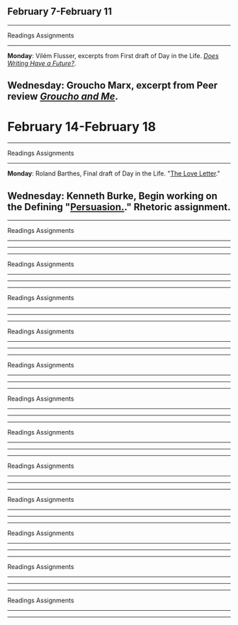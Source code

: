 ## February 7-February 11

---------------------------------------------------------------------------------------------------
Readings                                                        Assignments
--------------------------------------------------------------- -----------------------------------
**Monday**: Vilém Flusser, excerpts from                        First draft of Day in the Life. 
[*Does Writing Have a Future?*](reading/flusser-writing.pdf).

**Wednesday**: Groucho Marx, excerpt from                       Peer review
[*Groucho and Me*](reading/groucho.pdf).
---------------------------------------------------------------------------------------------------

# February 14-February 18

---------------------------------------------------------------------------------------------------
Readings                                                        Assignments
--------------------------------------------------------------- -----------------------------------
**Monday**: Roland Barthes,                                     Final draft of Day in the Life.
"[The Love Letter](reading/barthes-Love-Letter.pdf)."

**Wednesday**: Kenneth Burke,                                   Begin working on the Defining
"[Persuasion.](reading/burke-persuasion.pdf)."                  Rhetoric assignment.
---------------------------------------------------------------------------------------------------

---------------------------------------------------------------------------------------------------
Readings                                                        Assignments
--------------------------------------------------------------- -----------------------------------
---------------------------------------------------------------------------------------------------

---------------------------------------------------------------------------------------------------
Readings                                                        Assignments
--------------------------------------------------------------- -----------------------------------
---------------------------------------------------------------------------------------------------

---------------------------------------------------------------------------------------------------
Readings                                                        Assignments
--------------------------------------------------------------- -----------------------------------
---------------------------------------------------------------------------------------------------

---------------------------------------------------------------------------------------------------
Readings                                                        Assignments
--------------------------------------------------------------- -----------------------------------
---------------------------------------------------------------------------------------------------

---------------------------------------------------------------------------------------------------
Readings                                                        Assignments
--------------------------------------------------------------- -----------------------------------
---------------------------------------------------------------------------------------------------

---------------------------------------------------------------------------------------------------
Readings                                                        Assignments
--------------------------------------------------------------- -----------------------------------
---------------------------------------------------------------------------------------------------

---------------------------------------------------------------------------------------------------
Readings                                                        Assignments
--------------------------------------------------------------- -----------------------------------
---------------------------------------------------------------------------------------------------

---------------------------------------------------------------------------------------------------
Readings                                                        Assignments
--------------------------------------------------------------- -----------------------------------
---------------------------------------------------------------------------------------------------

---------------------------------------------------------------------------------------------------
Readings                                                        Assignments
--------------------------------------------------------------- -----------------------------------
---------------------------------------------------------------------------------------------------

---------------------------------------------------------------------------------------------------
Readings                                                        Assignments
--------------------------------------------------------------- -----------------------------------
---------------------------------------------------------------------------------------------------

---------------------------------------------------------------------------------------------------
Readings                                                        Assignments
--------------------------------------------------------------- -----------------------------------
---------------------------------------------------------------------------------------------------

---------------------------------------------------------------------------------------------------
Readings                                                        Assignments
--------------------------------------------------------------- -----------------------------------
---------------------------------------------------------------------------------------------------
